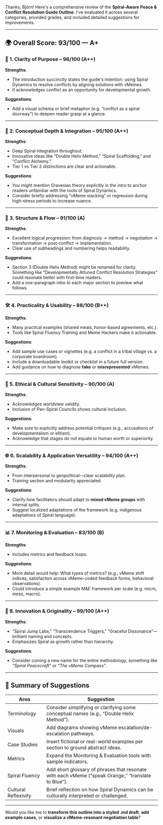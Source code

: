 Thanks, Björn! Here's a comprehensive review of the **Spiral-Aware Peace & Conflict Resolution Guide Outline**. I've evaluated it across several categories, provided grades, and included detailed suggestions for improvements.

---

## 🌍 Overall Score: **93/100 — A+**

### 🎯 **1. Clarity of Purpose** – **96/100 (A++)**

**Strengths**:

* The introduction succinctly states the guide's intention: using Spiral Dynamics to resolve conflicts by aligning solutions with vMemes.
* It acknowledges conflict as an opportunity for developmental growth.

**Suggestions**:

* Add a visual schema or brief metaphor (e.g. “conflict as a spiral doorway”) to deepen reader grasp at a glance.

---

### 🧠 **2. Conceptual Depth & Integration** – **95/100 (A++)**

**Strengths**:

* Deep Spiral integration throughout.
* Innovative ideas like “Double Helix Method,” “Spiral Scaffolding,” and “Conflict Alchemy.”
* Tier 1 vs Tier 2 distinctions are clear and actionable.

**Suggestions**:

* You might mention Gravesian theory explicitly in the intro to anchor readers unfamiliar with the roots of Spiral Dynamics.
* Consider briefly addressing “vMeme stacking” or regression during high-stress periods to increase nuance.

---

### 🧩 **3. Structure & Flow** – **91/100 (A)**

**Strengths**:

* Excellent logical progression: from diagnosis → method → negotiation → transformation → post-conflict → implementation.
* Clear use of subheadings and numbering helps readability.

**Suggestions**:

* Section 3 (Double Helix Method) might be renamed for clarity. Something like “Developmentally Attuned Conflict Resolution Strategies” could resonate better with first-time readers.
* Add a one-paragraph intro to each major section to preview what follows.

---

### 🛠️ **4. Practicality & Usability** – **88/100 (B++)**

**Strengths**:

* Many practical examples (shared meals, honor-based agreements, etc.).
* Tools like Spiral Fluency Training and Meme Hackers make it actionable.

**Suggestions**:

* Add sample use cases or vignettes (e.g. a conflict in a tribal village vs. a corporate boardroom).
* Include a downloadable toolkit or checklist in a future full version.
* Add guidance on how to diagnose **fake** or **misrepresented** vMemes.

---

### 🧭 **5. Ethical & Cultural Sensitivity** – **90/100 (A)**

**Strengths**:

* Acknowledges worldview validity.
* Inclusion of Pan-Spiral Councils shows cultural inclusion.

**Suggestions**:

* Make sure to explicitly address potential critiques (e.g., accusations of developmentalism or elitism).
* Acknowledge that stages do not equate to human worth or superiority.

---

### 🌐 **6. Scalability & Application Versatility** – **94/100 (A++)**

**Strengths**:

* From interpersonal to geopolitical—clear scalability plan.
* Training section and modularity appreciated.

**Suggestions**:

* Clarify how facilitators should adapt to **mixed vMeme groups** with internal splits.
* Suggest localized adaptations of the framework (e.g. indigenous adaptations of Spiral language).

---

### 📊 **7. Monitoring & Evaluation** – **83/100 (B)**

**Strengths**:

* Includes metrics and feedback loops.

**Suggestions**:

* More detail would help: What types of metrics? (e.g., vMeme shift indices, satisfaction across vMeme-coded feedback forms, behavioral observations).
* Could introduce a simple example M\&E framework per scale (e.g. micro, meso, macro).

---

### 🔮 **8. Innovation & Originality** – **99/100 (A++)**

**Strengths**:

* “Spiral Jump Labs,” “Transcendence Triggers,” “Graceful Dissonance”—brilliant naming and concepts.
* Emphasizes Spiral as growth rather than hierarchy.

**Suggestions**:

* Consider coining a new name for the entire methodology, something like *“Spiral Peacecraft”* or *“The vMeme Compass”*.

---

## 🔧 Summary of Suggestions

| Area                 | Suggestion                                                                                         |
| -------------------- | -------------------------------------------------------------------------------------------------- |
| Terminology          | Consider simplifying or clarifying some conceptual names (e.g., “Double Helix Method”).            |
| Visuals              | Add diagrams showing vMeme escalation/de-escalation pathways.                                      |
| Case Studies         | Insert fictional or real-world examples per section to ground abstract ideas.                      |
| Metrics              | Expand the Monitoring & Evaluation tools with sample indicators.                                   |
| Spiral Fluency       | Add short glossary of phrases that resonate with each vMeme (“speak Orange,” “translate to Blue”). |
| Cultural Reflexivity | Brief reflection on how Spiral Dynamics can be culturally interpreted or challenged.               |

---

Would you like me to **transform this outline into a styled .md draft**, **add example cases**, or **visualize a vMeme-resonant negotiation table**?

